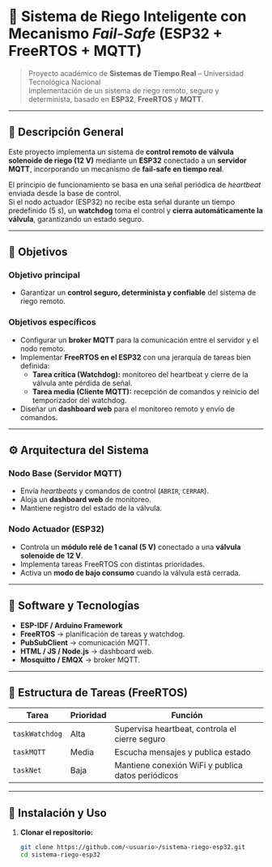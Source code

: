# 🌿 Sistema de Riego Inteligente con Mecanismo *Fail-Safe* (ESP32 + FreeRTOS + MQTT)

> Proyecto académico de **Sistemas de Tiempo Real** – Universidad Tecnológica Nacional  
> Implementación de un sistema de riego remoto, seguro y determinista, basado en **ESP32**, **FreeRTOS** y **MQTT**.

---

## 📘 Descripción General

Este proyecto implementa un sistema de **control remoto de válvula solenoide de riego (12 V)** mediante un **ESP32** conectado a un **servidor MQTT**, incorporando un mecanismo de **fail-safe en tiempo real**.

El principio de funcionamiento se basa en una señal periódica de *heartbeat* enviada desde la base de control.  
Si el nodo actuador (ESP32) no recibe esta señal durante un tiempo predefinido (5 s), un **watchdog** toma el control y **cierra automáticamente la válvula**, garantizando un estado seguro.

---

## 🎯 Objetivos

### Objetivo principal
- Garantizar un **control seguro, determinista y confiable** del sistema de riego remoto.

### Objetivos específicos
- Configurar un **broker MQTT** para la comunicación entre el servidor y el nodo remoto.  
- Implementar **FreeRTOS en el ESP32** con una jerarquía de tareas bien definida:
  - **Tarea crítica (Watchdog):** monitoreo del heartbeat y cierre de la válvula ante pérdida de señal.
  - **Tarea media (Cliente MQTT):** recepción de comandos y reinicio del temporizador del watchdog.
- Diseñar un **dashboard web** para el monitoreo remoto y envío de comandos.

---

## ⚙️ Arquitectura del Sistema

### Nodo Base (Servidor MQTT)
- Envía *heartbeats* y comandos de control (`ABRIR`, `CERRAR`).
- Aloja un **dashboard web** de monitoreo.
- Mantiene registro del estado de la válvula.

### Nodo Actuador (ESP32)
- Controla un **módulo relé de 1 canal (5 V)** conectado a una **válvula solenoide de 12 V**.
- Implementa tareas FreeRTOS con distintas prioridades.
- Activa un **modo de bajo consumo** cuando la válvula está cerrada.


---

## 🧠 Software y Tecnologías

- **ESP-IDF / Arduino Framework**
- **FreeRTOS** → planificación de tareas y watchdog.
- **PubSubClient** → comunicación MQTT.
- **HTML / JS / Node.js** → dashboard web.
- **Mosquitto / EMQX** → broker MQTT.

---

## 🧵 Estructura de Tareas (FreeRTOS)

| Tarea | Prioridad | Función |
|-------|------------|---------|
| `taskWatchdog` | Alta | Supervisa heartbeat, controla el cierre seguro |
| `taskMQTT` | Media | Escucha mensajes y publica estado |
| `taskNet` | Baja | Mantiene conexión WiFi y publica datos periódicos |

---

## 🧰 Instalación y Uso

1. **Clonar el repositorio:**
   ```bash
   git clone https://github.com/<usuario>/sistema-riego-esp32.git
   cd sistema-riego-esp32
